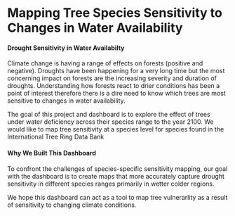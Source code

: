 # Mapping Tree Species Sensitivity to Changes in Water Availability

#### Drought Sensitivity in Water Availabilty 

Climate change is having a range of effects on forests (positive and negative). Droughts have been happening for a very long time but the most concerning impact on forests are the increasing severity and duration of droughts. Understanding how forests react to drier conditions has been a point of interest therefore there is a dire need to know which trees are most sensitive to changes in water availability. 

The goal of this project and dashboard is to explore the effect of trees under water deficiency across their species range to the year 2100. We would like to map tree sensitivity at a species level for species found in the International Tree Ring Data Bank 


#### Why We Built This Dashboard

To confront the challenges of species-specific sensitivity mapping, our goal with the dashboard is to create maps that more accurately capture drought sensitivity in different species ranges primarily in wetter colder regions.

We hope this dashboard can act as a tool to map tree vulnerarlity as a result of sensitivity to changing climate conditions.


